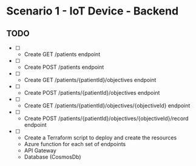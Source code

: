 # Scenario 1 - IoT Device - Backend

## TODO

- [ ] - Create GET /patients endpoint
- [ ] - Create POST /patients endpoint
- [ ] - Create GET /patients/{patientId}/objectives endpoint
- [ ] - Create POST /patients/{patientId}/objectives endpoint
- [ ] - Create GET /patients/{patientId}/objectives/{objectiveId} endpoint
- [ ] - Create POST /patients/{patientId}/objectives/{objectiveId}/record endpoint
- [ ] - Create a Terraform script to deploy and create the resources
  - Azure function for each set of endpoints
  - API Gateway
  - Database (CosmosDb)

